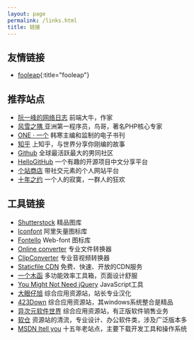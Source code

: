 ```yaml
---
layout: page
permalink: /links.html
title: 链接
---
```


## 友情链接

* [fooleap](https://blog.fooleap.org/){:title="fooleap"}

## 推荐站点

* [阮一峰的网络日志](http://www.ruanyifeng.com/blog) 前端大牛，作家
* [风雪之隅 ](https://www.laruence.com) 亚洲第一程序员，鸟哥，著名PHP核心专家
* [ONE · 一个](https://wufazhuce.com) 韩寒主编和监制的电子书刊
* [知乎](https://www.zhihu.com) 上知乎，与世界分享你刚编的故事
* [Github](https://github.com) 全球最活跃最大的男同社区
* [HelloGitHub](https://hellogithub.com) 一个有趣的开源项目中文分享平台
* [个站商店](https://storeweb.cn) 带社交元素的个人网站平台
* [十年之约](https://www.foreverblog.cn) 一个人的寂寞，一群人的狂欢

## 工具链接

* [Shutterstock](https://www.shutterstock.com) 精品图库
* [Iconfont](http://www.iconfont.cn) 阿里矢量图标库
* [Fontello](http://fontello.com) Web-font 图标库
* [Online converter](http://www.online-convert.com) 专业文件转换器
* [ClipConverter](http://www.clipconverter.cc) 专业音视频转换器
* [Staticfile CDN](http://staticfile.org) 免费、快速、开放的CDN服务
* [一个木函](https://ol.woobx.cn) 多功能效率工具箱，页面设计舒服
* [You Might Not Need jQuery](http://youmightnotneedjquery.com) JavaScript工具
* [大眼仔旭](http://www.dayanzai.me) 综合应用资源站，站长专业汉化
* [423Down](https://www.423down.com) 综合应用资源站，其windows系统整合是精品
* [异次元软件世界](https://www.iplaysoft.com) 综合应用资源站，有正版软件销售业务
* [软仓](https://ruancang.net) 资源站的清流，专业设计、办公软件类，涉及广泛版本多
* [MSDN Itell you](https://msdn.itellyou.cn) 十五年老站点，主要下载开发工具和操作系统


